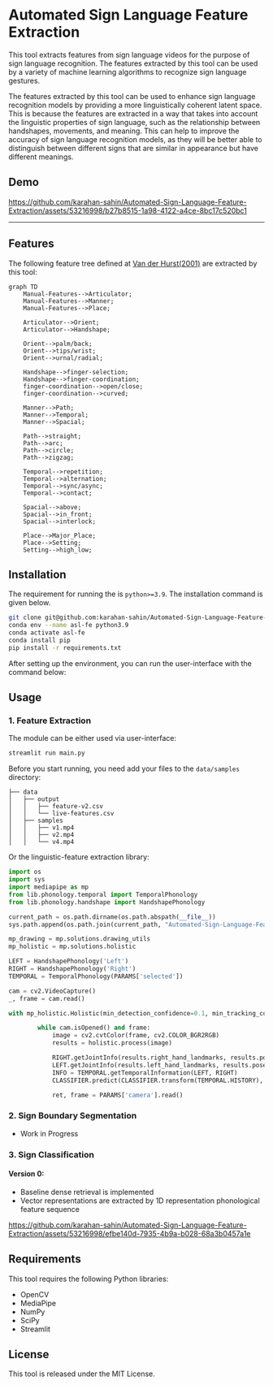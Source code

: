 # Automated Sign Language Feature Extraction

This tool extracts features from sign language videos for the purpose of sign language recognition. The features extracted by this tool can be used by a variety of machine learning algorithms to recognize sign language gestures.

The features extracted by this tool can be used to enhance sign language recognition models by providing a more linguistically coherent latent space. This is because the features are extracted in a way that takes into account the linguistic properties of sign language, such as the relationship between handshapes, movements, and meaning. This can help to improve the accuracy of sign language recognition models, as they will be better able to distinguish between different signs that are similar in appearance but have different meanings.

## Demo

https://github.com/karahan-sahin/Automated-Sign-Language-Feature-Extraction/assets/53216998/b27b8515-1a98-4122-a4ce-8bc17c520bc1

------

## Features
The following feature tree defined at <a href="https://harry-van-der-hulst.uconn.edu/wp-content/uploads/sites/1733/2021/04/169-Sign-language-phonology.pdf">Van der Hurst(2001)</a>  are extracted by this tool:

```mermaid
graph TD
    Manual-Features-->Articulator;
    Manual-Features-->Manner;
    Manual-Features-->Place;

    Articulator-->Orient;
    Articulator-->Handshape;

    Orient-->palm/back;
    Orient-->tips/wrist;
    Orient-->urnal/radial;

    Handshape-->finger-selection;
    Handshape-->finger-coordination;
    finger-coordination-->open/close;
    finger-coordination-->curved;

    Manner-->Path;
    Manner-->Temporal;
    Manner-->Spacial;

    Path-->straight;
    Path-->arc;
    Path-->circle;
    Path-->zigzag;

    Temporal-->repetition;
    Temporal-->alternation;
    Temporal-->sync/async;
    Temporal-->contact;

    Spacial-->above;
    Spacial-->in_front;
    Spacial-->interlock;

    Place-->Major_Place;
    Place-->Setting;
    Setting-->high_low;
```

## Installation

The requirement for running the is `python>=3.9`. The installation command is given below.

```bash
git clone git@github.com:karahan-sahin/Automated-Sign-Language-Feature-Extraction.git
conda env --name asl-fe python3.9
conda activate asl-fe
conda install pip
pip install -r requirements.txt
```

After setting up the environment, you can run the user-interface with the command below:


## Usage

### 1. Feature Extraction

The module can be either used via user-interface:
```bash
streamlit run main.py
```
Before you start running, you need add your files to the `data/samples` directory:
```
├── data
│   ├── output
│   │   ├── feature-v2.csv
│   │   └── live-features.csv
│   ├── samples
│   │   ├── v1.mp4
│   │   ├── v2.mp4
│   │   └── v4.mp4
```


Or the linguistic-feature extraction library:

```python
import os
import sys
import mediapipe as mp
from lib.phonology.temporal import TemporalPhonology
from lib.phonology.handshape import HandshapePhonology

current_path = os.path.dirname(os.path.abspath(__file__))
sys.path.append(os.path.join(current_path, "Automated-Sign-Language-Feature-Extraction/lib"))

mp_drawing = mp.solutions.drawing_utils
mp_holistic = mp.solutions.holistic

LEFT = HandshapePhonology('Left')
RIGHT = HandshapePhonology('Right')
TEMPORAL = TemporalPhonology(PARAMS['selected'])

cam = cv2.VideoCapture()
_, frame = cam.read()

with mp_holistic.Holistic(min_detection_confidence=0.1, min_tracking_confidence=0.1) as holistic:

        while cam.isOpened() and frame:
            image = cv2.cvtColor(frame, cv2.COLOR_BGR2RGB)
            results = holistic.process(image)

            RIGHT.getJointInfo(results.right_hand_landmarks, results.pose_landmarks, PARAMS['selected'])
            LEFT.getJointInfo(results.left_hand_landmarks, results.pose_landmarks, PARAMS['selected'])
            INFO = TEMPORAL.getTemporalInformation(LEFT, RIGHT)
            CLASSIFIER.predict(CLASSIFIER.transform(TEMPORAL.HISTORY), topK=PARAMS['topK'])

            ret, frame = PARAMS['camera'].read()

```

### 2. Sign Boundary Segmentation

- Work in Progress

### 3. Sign Classification

#### **Version 0:**
- Baseline dense retrieval is implemented
- Vector representations are extracted by 1D representation phonological feature sequence


https://github.com/karahan-sahin/Automated-Sign-Language-Feature-Extraction/assets/53216998/efbe140d-7935-4b9a-b028-68a3b0457a1e


## Requirements
This tool requires the following Python libraries:
- OpenCV
- MediaPipe
- NumPy
- SciPy
- Streamlit

## License

This tool is released under the MIT License.

